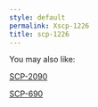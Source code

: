 ```yaml
---
style: default
permalink: Xscp-1226
title: scp-1226
---
```

You may also like:

[SCP-2090](http://scp-wiki.net/scp-2090)

[SCP-690](http://scp-wiki.net/scp-690)
